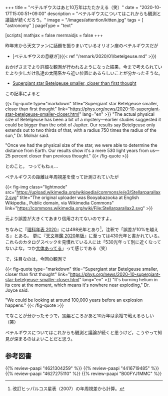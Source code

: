 +++
title = "ベテルギウスはあと10万年はたたかえる（笑）"
date =  "2020-10-17T15:00:51+09:00"
description = "ベテルギウスについてはこれからも観測と議論が続くだろう。"
image = "/images/attention/kitten.jpg"
tags = [ "astronomy" ]
pageType = "text"

[scripts]
  mathjax = false
  mermaidjs = false
+++

昨年末から天文ファンに話題を振りまいているオリオン座のベテルギウスだが

- [ベテルギウスの息継ぎ]({{< ref "/remark/2020/01/betelgeuse.md" >}})

おかげさまでより詳細な観測が行われるようになった結果，今まで考えられていたより少しだけ私達の太陽系から近い位置にあるらしいことが分かったそうな。

- [Supergiant star Betelgeuse smaller, closer than first thought](https://phys.org/news/2020-10-supergiant-star-betelgeuse-smaller-closer.html)

この記事によると

{{< fig-quote type="markdown" title="Supergiant star Betelgeuse smaller, closer than first thought" link="https://phys.org/news/2020-10-supergiant-star-betelgeuse-smaller-closer.html" lang="en" >}}
"The actual physical size of Betelgeuse has been a bit of a mystery—earlier studies suggested it could be bigger than the orbit of Jupiter. Our results say Betelgeuse only extends out to two thirds of that, with a radius 750 times the radius of the sun," Dr. Molnár said.

"Once we had the physical size of the star, we were able to determine the distance from Earth. Our results show it's a mere 530 light years from us—25 percent closer than previous thought."
{{< /fig-quote >}}

とのこと。
つってもねぇ...

ベテルギウスの距離は年周視差を使って計測されていたが

{{< fig-img class="lightmode" src="https://upload.wikimedia.org/wikipedia/commons/e/e3/Stellarparallax2.svg" title="The original uploader was Booyabazooka at English Wikipedia., Public domain, via Wikimedia Commons" link="https://commons.wikimedia.org/wiki/File:Stellarparallax2.svg" >}}

元より誤差が大きくてあまり信用されてないのですよ。

ちなみに『[理科年表 2020](https://www.amazon.co.jp/dp/4621304259?tag=baldandersinf-22&linkCode=ogi&th=1&psc=1)』には498光年とあり[^sc1]，注釈で「誤差が10%を越える」とある。
更に『[天文年鑑 2020年版](https://www.amazon.co.jp/dp/4416719485?tag=baldandersinf-22&linkCode=ogi&th=1&psc=1)』に至っては430光年と書かれている。
これらのカタログスペックを見慣れている人には「530光年って別に近くなってないよな。つか[大体あってる](https://dic.pixiv.net/a/%E3%81%A0%E3%81%84%E3%81%9F%E3%81%84%E3%81%82%E3%81%A3%E3%81%A6%E3%82%8B)」って感じである（笑）

[^sc1]: 改訂ヒッパルコス星表（2007）の年周視差から計算。

で，注目なのは，今回の観測で

{{< fig-quote type="markdown" title="Supergiant star Betelgeuse smaller, closer than first thought" link="https://phys.org/news/2020-10-supergiant-star-betelgeuse-smaller-closer.html" lang="en" >}}
"It's burning helium in its core at the moment, which means it's nowhere near exploding," Dr. Joyce said.

"We could be looking at around 100,000 years before an explosion happens."
{{< /fig-quote >}}

てなことが分かったそうで，[10年](https://dic.pixiv.net/a/%E3%83%9E%E3%83%BB%E3%82%AF%E3%83%99)どころかあと10万年は余裕で戦えるらしい（笑）

ベテルギウスについてはこれからも観測と議論が続くと思うけど，こうやって知見が深まるのはよいことだと思う。

## 参考図書

{{% review-paapi "4621304259" %}} <!-- 理科年表 2020 -->
{{% review-paapi "4416719485" %}} <!-- 天文年鑑 2020年版 -->
{{% review-paapi "4627275110" %}} <!-- 天体物理学 -->
{{% review-paapi "B00FYJ1MMC" %}} <!-- 機動戦士ガンダム -->
<!-- eof -->
